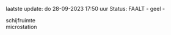 laatste update: 
do 28-09-2023 17:50   uur 
Status: FAALT - geel - 
<div class="service Y">schijfruimte</div><div class="service Y">microstation</div>